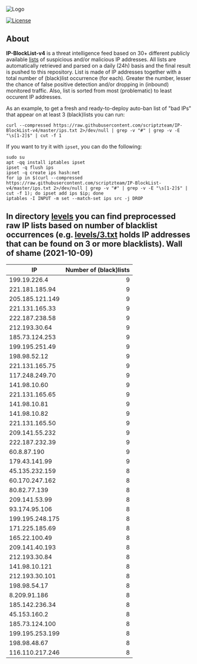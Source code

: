 ![Logo](https://i.imgur.com/PyKLAe7.png)

[![License](https://img.shields.io/badge/license-The_Unlicense-red.svg)](https://unlicense.org/)

About
----

**IP-BlockList-v4** is a threat intelligence feed based on 30+ different publicly available [lists](https://github.com/stamparm/maltrail) of suspicious and/or malicious IP addresses. All lists are automatically retrieved and parsed on a daily (24h) basis and the final result is pushed to this repository. List is made of IP addresses together with a total number of (black)list occurrence (for each). Greater the number, lesser the chance of false positive detection and/or dropping in (inbound) monitored traffic. Also, list is sorted from most (problematic) to least occurent IP addresses.

As an example, to get a fresh and ready-to-deploy auto-ban list of "bad IPs" that appear on at least 3 (black)lists you can run:

```
curl --compressed https://raw.githubusercontent.com/scriptzteam/IP-BlockList-v4/master/ips.txt 2>/dev/null | grep -v "#" | grep -v -E "\s[1-2]$" | cut -f 1
```

If you want to try it with `ipset`, you can do the following:

```
sudo su
apt -qq install iptables ipset
ipset -q flush ips
ipset -q create ips hash:net
for ip in $(curl --compressed https://raw.githubusercontent.com/scriptzteam/IP-BlockList-v4/master/ips.txt 2>/dev/null | grep -v "#" | grep -v -E "\s[1-2]$" | cut -f 1); do ipset add ips $ip; done
iptables -I INPUT -m set --match-set ips src -j DROP
```

In directory [levels](levels) you can find preprocessed raw IP lists based on number of blacklist occurrences (e.g. [levels/3.txt](levels/3.txt) holds IP addresses that can be found on 3 or more blacklists).
Wall of shame (2021-10-09)
----

|IP|Number of (black)lists|
|---|--:|
199.19.226.4|9
221.181.185.94|9
205.185.121.149|9
221.131.165.33|9
222.187.238.58|9
212.193.30.64|9
185.73.124.253|9
199.195.251.49|9
198.98.52.12|9
221.131.165.75|9
117.248.249.70|9
141.98.10.60|9
221.131.165.65|9
141.98.10.81|9
141.98.10.82|9
221.131.165.50|9
209.141.55.232|9
222.187.232.39|9
60.8.87.190|9
179.43.141.99|9
45.135.232.159|8
60.170.247.162|8
80.82.77.139|8
209.141.53.99|8
93.174.95.106|8
199.195.248.175|8
171.225.185.69|8
165.22.100.49|8
209.141.40.193|8
212.193.30.84|8
141.98.10.121|8
212.193.30.101|8
198.98.54.17|8
8.209.91.186|8
185.142.236.34|8
45.153.160.2|8
185.73.124.100|8
199.195.253.199|8
198.98.48.67|8
116.110.217.246|8
